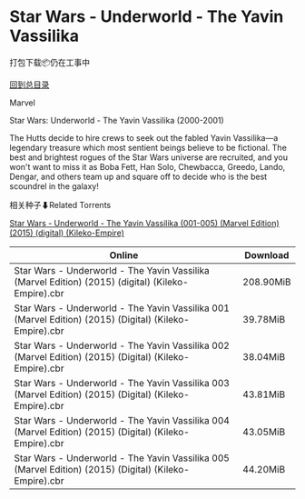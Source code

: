 # Star Wars - Underworld - The Yavin Vassilika

打包下载📦仍在工事中

[回到总目录](/Catalogs.md)

Marvel

Star Wars: Underworld - The Yavin Vassilika (2000-2001)

The Hutts decide to hire crews to seek out the fabled Yavin Vassilika—a legendary treasure which most sentient beings believe to be fictional. The best and brightest rogues of the Star Wars universe are recruited, and you won't want to miss it as Boba Fett, Han Solo, Chewbacca, Greedo, Lando, Dengar, and others team up and square off to decide who is the best scoundrel in the galaxy! 





相关种子⬇Related Torrents

[Star Wars - Underworld - The Yavin Vassilika (001-005) (Marvel Edition) (2015) (digital) (Kileko-Empire)](https://github.com/alicewish/markdown/blob/master/torrent/Star-Wars---Underworld---The-Yavin-Vassilika--001-005---Marvel-Edition---2015---digital---Kileko-Empire.md)

Online | Download
--- | ---
Star Wars - Underworld - The Yavin Vassilika (Marvel Edition) (2015) (digital) (Kileko-Empire).cbr | 208.90MiB
Star Wars - Underworld - The Yavin Vassilika 001 (Marvel Edition) (2015) (Digital) (Kileko-Empire).cbr | 39.78MiB
Star Wars - Underworld - The Yavin Vassilika 002 (Marvel Edition) (2015) (Digital) (Kileko-Empire).cbr | 38.04MiB
Star Wars - Underworld - The Yavin Vassilika 003 (Marvel Edition) (2015) (Digital) (Kileko-Empire).cbr | 43.81MiB
Star Wars - Underworld - The Yavin Vassilika 004 (Marvel Edition) (2015) (Digital) (Kileko-Empire).cbr | 43.05MiB
Star Wars - Underworld - The Yavin Vassilika 005 (Marvel Edition) (2015) (Digital) (Kileko-Empire).cbr | 44.20MiB